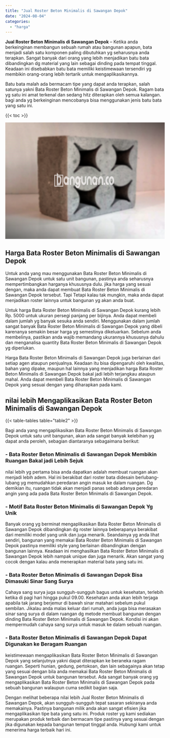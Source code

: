 ```yaml
---
title: "Jual Roster Beton Minimalis di Sawangan Depok"
date: "2024-08-04"
categories: 
  - "harga"
---
```


**Jual Roster Beton Minimalis di Sawangan Depok** – Ketika anda berkeinginan membangun sebuah rumah atau bangunan apapun, bata menjadi salah satu komponen paling dibutuhkan yg seharusnya anda terapkan. Sangat banyak dari orang yang lebih menjadikan batu bata dibandingkan dg material yang lain sebagai dinding pada tempat tinggal. Keadaan ini disebabkan batu bata memiliki keistimewaan tersendiri yg membikin orang-orang lebih tertarik untuk mengaplikasikannya.

Batu bata malah ada bermacam tipe yang dapat anda terapkan, salah satunya yakni Bata Roster Beton Minimalis di Sawangan Depok. Ragam bata yg satu ini amat terkenal dan sedang hitz diterapkan oleh semua kalangan. bagi anda yg berkeinginan mencobanya bisa menggunakan jenis batu bata yang satu ini.

{{< toc >}}

![Jual Roster Beton Minimalis di Sawangan Depok](/images/bata-roster-minimalis-23.png)

## Harga Bata Roster Beton Minimalis di Sawangan Depok

Untuk anda yang mau menggunakan Bata Roster Beton Minimalis di Sawangan Depok untuk satu unit bangunan, pastinya anda seharusnya mempertimbangkan harganya khususnya dulu. jika harga yang sesuai dengan, maka anda dapat membuat Bata Roster Beton Minimalis di Sawangan Depok tersebut. Tapi Tetapi kalau tak mungkin, maka anda dapat menjadikan roster lainnya untuk bangunan yg akan anda buat.

Untuk harga Bata Roster Beton Minimalis di Sawangan Depok kurang lebih Rp. 5000 untuk ukuran persegi panjang per bijinya. Anda dapat membeli dalam jumlah yg banyak sesuka anda sendiri. Menggunakan dalam jumlah sangat banyak Bata Roster Beton Minimalis di Sawangan Depok yang dibeli karenanya semakin besar harga yg semestinya dikeluarkan. Sebelum anda membelinya, pastikan anda wajib memandang ukurannya khususnya dahulu dan menganalisa quantity Bata Roster Beton Minimalis di Sawangan Depok yg diperlukan.

Harga Bata Roster Beton Minimalis di Sawangan Depok juga berlainan dari setiap agen ataupun penjualnya. Keadaan itu bisa dipengaruhi oleh kwalitas, bahan yang dipake, maupun hal lainnya yang menjadikan harga Bata Roster Beton Minimalis di Sawangan Depok bakal jadi lebih terjangkau ataupun mahal. Anda dapat membeli Bata Roster Beton Minimalis di Sawangan Depok yang sesuai dengan yang diharapkan pada kami.

## nilai lebih Mengaplikasikan Bata Roster Beton Minimalis di Sawangan Depok

{{< table-tables table="table2" >}}

Bagi anda yang mengaplikasikan Bata Roster Beton Minimalis di Sawangan Depok untuk satu unit bangunan, akan ada sangat banyak kelebihan yg dapat anda peroleh, sebagian diantaranya sebagaimana berikut:

### \- Bata Roster Beton Minimalis di Sawangan Depok Membikin Ruangan Bakal jadi Lebih Sejuk

nilai lebih yg pertama bisa anda dapatkan adalah membuat ruangan akan menjadi lebih adem. Hal ini berakibat dari roster bata didesain berlubang-lubang yg memudahkan peredaran angin masuk ke dalam ruangan. Dg demikian itu, ruangan tidak akan menjadi panas sebab adanya peredaran angin yang ada pada Bata Roster Beton Minimalis di Sawangan Depok.

### \- Motif Bata Roster Beton Minimalis di Sawangan Depok Yg Unik

Banyak orang yg berminat mengaplikasikan Bata Roster Beton Minimalis di Sawangan Depok dibandingkan dg roster lainnya beberapanya berakibat dari memiliki model yang unik dan juga menarik. Seandainya yg anda lihat sendiri, bangunan yang memakai Bata Roster Beton Minimalis di Sawangan Depok pastinya memiliki style yang berlainan dibandingkan dengan bangunan lainnya. Keadaan ini menghasilkan Bata Roster Beton Minimalis di Sawangan Depok lebih nampak unique dan juga menarik. Akan sangat yang cocok dengan kalau anda menerapkan material bata yang satu ini.

### \- Bata Roster Beton Minimalis di Sawangan Depok Bisa Dimasuki Sinar Sang Surya

Cahaya sang surya juga sungguh-sungguh bagus untuk kesehatan, terlebih ketika di pagi hari hingga pukul 09.00. Kesehatan anda akan lebih terjaga apabila tak jarang berjemur di bawah sinar matahari sebelum pukul sembilan. Jikalau anda malas keluar dari rumah, anda juga bisa merasakan sinar sang surya di dalam ruangan dg metode membuat bangunan dengan dinding Bata Roster Beton Minimalis di Sawangan Depok. Kondisi ini akan mempermudah cahaya sang surya untuk masuk ke dalam sebuah ruangan.

### \- Bata Roster Beton Minimalis di Sawangan Depok Dapat Digunakan ke Beragam Ruangan

keistimewaan mengaplikasikan Bata Roster Beton Minimalis di Sawangan Depok yang selanjutnya yakni dapat diterapkan ke beraneka ragam ruangan. Seperti hunian, gedung, pertokoan, dan lain sebagainya akan tetap yang sesuai dengan bila anda memakai Bata Roster Beton Minimalis di Sawangan Depok untuk bangunan tersebut. Ada sangat banyak orang yg mengaplikasikan Bata Roster Beton Minimalis di Sawangan Depok pada sebuah bangunan walaupun cuma sedikit bagian saja.

Dengan melihat beberapa nilai lebih Jual Roster Beton Minimalis di Sawangan Depok, akan sungguh-sungguh tepat sasaran sekiranya anda memakainya. Pastinya bangunan milik anda akan sangat efisien jika mengaplikasikan tipe bata yang satu ini. Produk roster yg kami sediakan merupakan produk terbaik dan bermacam tipe pastinya yang sesuai dengan jika digunakan kepada bangunan tempat tinggal anda. Hubungi kami untuk menerima harga terbaik hari ini.
